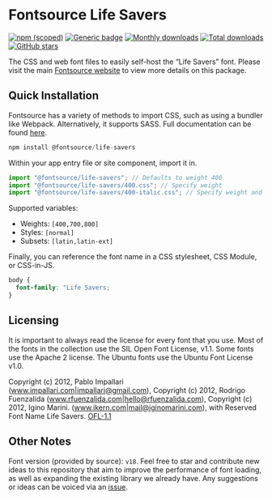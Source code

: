 # Fontsource Life Savers

[![npm (scoped)](https://img.shields.io/npm/v/@fontsource/life-savers?color=brightgreen)](https://www.npmjs.com/package/@fontsource/life-savers) [![Generic badge](https://img.shields.io/badge/fontsource-passing-brightgreen)](https://github.com/fontsource/fontsource) [![Monthly downloads](https://badgen.net/npm/dm/@fontsource/life-savers)](https://github.com/fontsource/fontsource) [![Total downloads](https://badgen.net/npm/dt/@fontsource/life-savers)](https://github.com/fontsource/fontsource) [![GitHub stars](https://img.shields.io/github/stars/fontsource/fontsource.svg?style=social&label=Star)](https://github.com/fontsource/fontsource/stargazers)

The CSS and web font files to easily self-host the “Life Savers” font. Please visit the main [Fontsource website](https://fontsource.org/fonts/life-savers) to view more details on this package.

## Quick Installation

Fontsource has a variety of methods to import CSS, such as using a bundler like Webpack. Alternatively, it supports SASS. Full documentation can be found [here](https://fontsource.org/docs/introduction).

```javascript
npm install @fontsource/life-savers
```

Within your app entry file or site component, import it in.

```javascript
import "@fontsource/life-savers"; // Defaults to weight 400
import "@fontsource/life-savers/400.css"; // Specify weight
import "@fontsource/life-savers/400-italic.css"; // Specify weight and style

```

Supported variables:
- Weights: `[400,700,800]`
- Styles: `[normal]`
- Subsets: `[latin,latin-ext]`

Finally, you can reference the font name in a CSS stylesheet, CSS Module, or CSS-in-JS.

```css
body {
  font-family: "Life Savers;
}
```

## Licensing
It is important to always read the license for every font that you use.
Most of the fonts in the collection use the SIL Open Font License, v1.1. Some fonts use the Apache 2 license. The Ubuntu fonts use the Ubuntu Font License v1.0.

Copyright (c) 2012, Pablo Impallari (www.impallari.com|impallari@gmail.com), Copyright (c) 2012, Rodrigo Fuenzalida (www.rfuenzalida.com|hello@rfuenzalida.com),  Copyright (c) 2012, Igino Marini. (www.ikern.com|mail@iginomarini.com), with Reserved Font Name Life Savers.
[OFL-1.1](http://scripts.sil.org/OFL)

## Other Notes
Font version (provided by source): `v18`.
Feel free to star and contribute new ideas to this repository that aim to improve the performance of font loading, as well as expanding the existing library we already have. Any suggestions or ideas can be voiced via an [issue](https://github.com/fontsource/fontsource/issues).